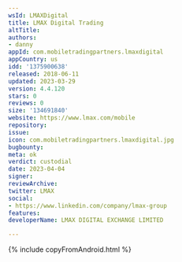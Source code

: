 ```yaml
---
wsId: LMAXDigital
title: LMAX Digital Trading
altTitle: 
authors:
- danny
appId: com.mobiletradingpartners.lmaxdigital
appCountry: us
idd: '1375900638'
released: 2018-06-11
updated: 2023-03-29
version: 4.4.120
stars: 0
reviews: 0
size: '134691840'
website: https://www.lmax.com/mobile
repository: 
issue: 
icon: com.mobiletradingpartners.lmaxdigital.jpg
bugbounty: 
meta: ok
verdict: custodial
date: 2023-04-04
signer: 
reviewArchive: 
twitter: LMAX
social:
- https://www.linkedin.com/company/lmax-group
features: 
developerName: LMAX DIGITAL EXCHANGE LIMITED

---
```


{% include copyFromAndroid.html %}
